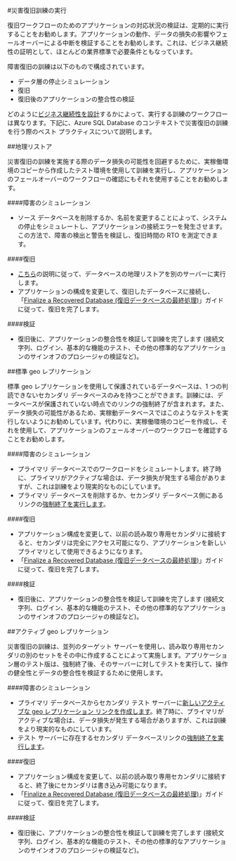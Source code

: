 <properties 
   pageTitle="SQL Database の災害復旧訓練" 
   description="Azure SQL Database を使用して、ミッション クリティカルなビジネス アプリケーションがエラーと障害に対して回復力を保持するための災害復旧訓練を実行するためのガイダンスとベスト プラクティスについて説明します。" 
   services="sql-database" 
   documentationCenter="" 
   authors="mihaelablendea" 
   manager="jeffreyg" 
   editor="monicar"/>

<tags
   ms.service="sql-database"
   ms.devlang="NA"
   ms.topic="article"
   ms.tgt_pltfrm="NA"
   ms.workload="data-management" 
   ms.date="04/13/2015"
   ms.author="mihaelab"/>

#災害復旧訓練の実行

復旧ワークフローのためのアプリケーションの対応状況の検証は、定期的に実行することをお勧めします。アプリケーションの動作、データの損失の影響やフェールオーバーによる中断を検証することをお勧めします。これは、ビジネス継続性の証明として、ほとんどの業界標準で必要条件ともなっています。

障害復旧の訓練は以下のもので構成されています。

- データ層の停止シミュレーション
- 復旧 
- 復旧後のアプリケーションの整合性の検証

どのように[ビジネス継続性を設計](sql-database-business-continuity.md)するかによって、実行する訓練のワークフローは異なります。下記に、Azure SQL Database のコンテキストで災害復旧の訓練を行う際のベスト プラクティスについて説明します。

##地理リストア

災害復旧の訓練を実施する際のデータ損失の可能性を回避するために、実稼働環境のコピーから作成したテスト環境を使用して訓練を実行し、アプリケーションのフェールオーバーのワークフローの確認にもそれを使用することをお勧めします。
 
####障害のシミュレーション

- ソース データベースを削除するか、名前を変更することによって、システムの停止をシミュレートし、アプリケーションの接続エラーを発生させます。この方法で、障害の検出と警告を検証し、復旧時間の RTO を測定できます。

####復旧

- [こちら](sql-database-disaster-recovery.md)の説明に従って、データベースの地理リストアを別のサーバーに実行します。 
- アプリケーションの構成を変更して、復旧したデータベースに接続し、「[Finalize a Recovered Database (復旧データベースの最終処理)](sql-database-recovered-finalize.md)」ガイドに従って、復旧を完了します。

####検証

- 復旧後に、アプリケーションの整合性を検証して訓練を完了します (接続文字列、ログイン、基本的な機能のテスト、その他の標準的なアプリケーションのサインオフのプロシージャの検証など)。

##標準 geo レプリケーション

標準 geo レプリケーションを使用して保護されているデータベースは、1 つの判読できないセカンダリ データベースのみを持つことができます。訓練には、データベースが保護されていない時点でのリンクの強制終了が含まれます。また、データ損失の可能性があるため、実稼動データベースではこのようなテストを実行しないようにお勧めしています。代わりに、実稼働環境のコピーを作成し、それを使用して、アプリケーションのフェールオーバーのワークフローを確認することをお勧めします。

####障害のシミュレーション

- プライマリ データベースでのワークロードをシミュレートします。終了時に、プライマリがアクティブな場合は、データ損失が発生する場合がありますが、これは訓練をより現実的なものにしています。
- プライマリ データベースを削除するか、セカンダリ データベース側にあるリンクの[強制終了を実行します](sql-database-disaster-recovery.md)。

####復旧

- アプリケーション構成を変更して、以前の読み取り専用セカンダリに接続すると、セカンダリは完全にアクセス可能になり、アプリケーションを新しいプライマリとして使用できるようになります。 
- 「[Finalize a Recovered Database (復旧データベースの最終処理)](sql-database-recovered-finalize.md)」ガイドに従って、復旧を完了します。

####検証

- 復旧後に、アプリケーションの整合性を検証して訓練を完了します (接続文字列、ログイン、基本的な機能のテスト、その他の標準的なアプリケーションのサインオフのプロシージャの検証など)。

##アクティブ geo レプリケーション

災害復旧の訓練は、並列のターゲット サーバーを使用し、読み取り専用セカンダリの別のセットをその中に作成することによって実施します。アプリケーション層のテスト版は、強制終了後、そのサーバーに対してテストを実行して、操作の健全性とデータの整合性を検証するために使用します。

####障害のシミュレーション

- プライマリ データベースからセカンダリ テスト サーバーに[新しいアクティブな geo レプリケーション リンクを作成します](sql-database-business-continuity-design.md)。終了時に、プライマリがアクティブな場合は、データ損失が発生する場合がありますが、これは訓練をより現実的なものにしています。
- テスト サーバーに存在するセカンダリ データベースリンクの[強制終了を実行します](sql-database-disaster-recovery.md)。

####復旧

- アプリケーション構成を変更して、以前の読み取り専用セカンダリに接続すると、終了後にセカンダリは書き込み可能になります。
- 「[Finalize a Recovered Database (復旧データベースの最終処理)](sql-database-recovered-finalize.md)」ガイドに従って、復旧を完了します。

####検証

- 復旧後に、アプリケーションの整合性を検証して訓練を完了します (接続文字列、ログイン、基本的な機能のテスト、その他の標準的なアプリケーションのサインオフのプロシージャの検証など)。

<!---HONumber=58-->
